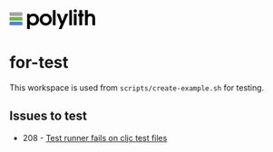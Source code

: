 <img src="logo.png" width="30%" alt="Polylith" id="logo">

# for-test

This workspace is used from `scripts/create-example.sh` for testing.


## Issues to test

- 208 - [Test runner fails on cljc test files](https://github.com/polyfy/polylith/issues/208)
